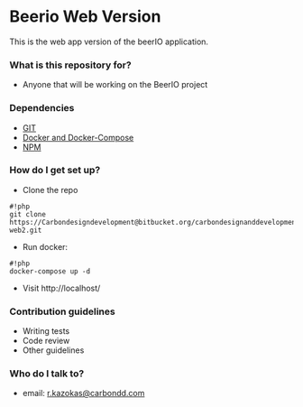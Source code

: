 # Beerio Web Version #

This is the web app version of the beerIO application.

### What is this repository for? ###

* Anyone that will be working on the BeerIO project

### Dependencies ###
- [GIT](https://git-scm.com/download/)
- [Docker and Docker-Compose](https://docs.docker.com/engine/installation/)
- [NPM](https://docs.docker.com/engine/installation/)

### How do I get set up? ###

- Clone the repo

```
#!php
git clone https://Carbondesigndevelopment@bitbucket.org/carbondesignanddevelopment/beerio-web2.git
```

- Run docker: 

```
#!php
docker-compose up -d
```
- Visit http://localhost/

### Contribution guidelines ###

* Writing tests
* Code review
* Other guidelines

### Who do I talk to? ###

* email: r.kazokas@carbondd.com